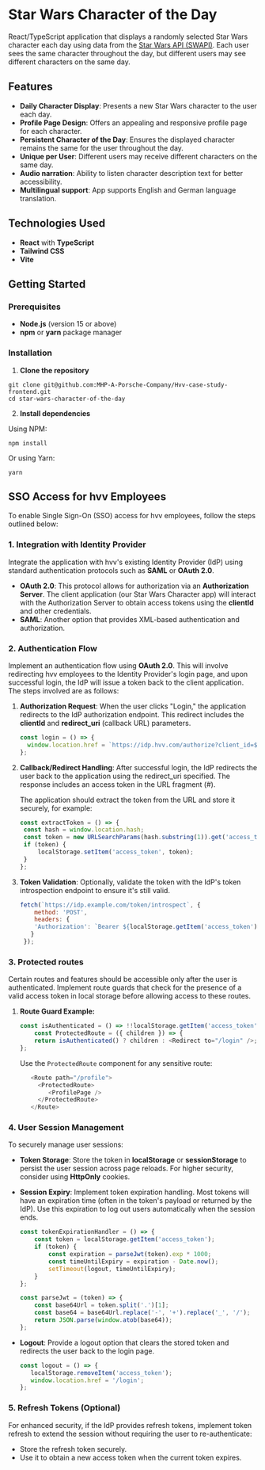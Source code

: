 # Star Wars Character of the Day

React/TypeScript application that displays a randomly selected Star Wars character each day using data from the [Star Wars API (SWAPI)](https://swapi.dev/). Each user sees the same character throughout the day, but different users may see different characters on the same day.

## Features

- **Daily Character Display**: Presents a new Star Wars character to the user each day.
- **Profile Page Design**: Offers an appealing and responsive profile page for each character.
- **Persistent Character of the Day**: Ensures the displayed character remains the same for the user throughout the day.
- **Unique per User**: Different users may receive different characters on the same day.
- **Audio narration**: Ability to listen character description text for better accessibility. 
- **Multilingual support**: App supports English and German language translation. 

## Technologies Used

- **React** with **TypeScript**
- **Tailwind CSS**
- **Vite**

## Getting Started

### Prerequisites

- **Node.js** (version 15 or above)
- **npm** or **yarn** package manager

### Installation

1. **Clone the repository**

```
git clone git@github.com:MHP-A-Porsche-Company/Hvv-case-study-frontend.git
cd star-wars-character-of-the-day
```

2. **Install dependencies**

Using NPM:
 ```
npm install
 ```
Or using Yarn:
 ```
yarn
 ```





## SSO Access for hvv Employees

To enable Single Sign-On (SSO) access for hvv employees, follow the steps outlined below:

### 1. Integration with Identity Provider

Integrate the application with hvv's existing Identity Provider (IdP) using standard authentication protocols such as **SAML** or **OAuth 2.0**.

- **OAuth 2.0**: This protocol allows for authorization via an **Authorization Server**. The client application (our Star Wars Character app) will interact with the Authorization Server to obtain access tokens using the **clientId** and other credentials.
- **SAML**: Another option that provides XML-based authentication and authorization.

### 2. Authentication Flow

Implement an authentication flow using **OAuth 2.0**. This will involve redirecting hvv employees to the Identity Provider's login page, and upon successful login, the IdP will issue a token back to the client application. The steps involved are as follows:

1. **Authorization Request**: When the user clicks "Login," the application redirects to the IdP authorization endpoint. This redirect includes the **clientId** and **redirect_uri** (callback URL) parameters.

   ```javascript
   const login = () => {
     window.location.href = `https://idp.hvv.com/authorize?client_id=${CLIENT_ID}&redirect_uri=${REDIRECT_URI}&response_type=token`;
   };

2. **Callback/Redirect Handling**: After successful login, the IdP redirects the user back to the application using the redirect_uri specified. The response includes an access token in the URL fragment (#).

   The application should extract the token from the URL and store it securely, for example:

   ```javascript
   const extractToken = () => {
    const hash = window.location.hash;
    const token = new URLSearchParams(hash.substring(1)).get('access_token');
    if (token) {
        localStorage.setItem('access_token', token);
    }
   };

3. **Token Validation**: Optionally, validate the token with the IdP's token introspection endpoint to ensure it's still valid.

   ```javascript
   fetch(`https://idp.example.com/token/introspect`, {
       method: 'POST',
       headers: {
       'Authorization': `Bearer ${localStorage.getItem('access_token')}`
      }
    });

### 3. Protected routes

Certain routes and features should be accessible only after the user is authenticated. Implement route guards that check for the presence of a valid access token in local storage before allowing access to these routes.

1. **Route Guard Example:**

    ```javascript
   const isAuthenticated = () => !!localStorage.getItem('access_token');
        const ProtectedRoute = ({ children }) => {
        return isAuthenticated() ? children : <Redirect to="/login" />;
    };
   ```

    Use the `ProtectedRoute` component for any sensitive route:
    ```javascript
       <Route path="/profile">
         <ProtectedRoute>
            <ProfilePage />
         </ProtectedRoute>
       </Route>
   ```

### 4. User Session Management

To securely manage user sessions:

- **Token Storage**: Store the token in **localStorage** or **sessionStorage** to persist the user session across page reloads. For higher security, consider using **HttpOnly** cookies.
- **Session Expiry**: Implement token expiration handling. Most tokens will have an expiration time (often in the token's payload or returned by the IdP). Use this expiration to log out users automatically when the session ends.

    ```javascript
    const tokenExpirationHandler = () => {
        const token = localStorage.getItem('access_token');
        if (token) {
            const expiration = parseJwt(token).exp * 1000;
            const timeUntilExpiry = expiration - Date.now();
            setTimeout(logout, timeUntilExpiry);
        }
    };

    const parseJwt = (token) => {
        const base64Url = token.split('.')[1];
        const base64 = base64Url.replace('-', '+').replace('_', '/');
        return JSON.parse(window.atob(base64));
    };
   ```
- **Logout**: Provide a logout option that clears the stored token and redirects the user back to the login page.
    ```javascript
    const logout = () => {
       localStorage.removeItem('access_token');
       window.location.href = '/login';
    };
   ```

### 5. Refresh Tokens (Optional)
For enhanced security, if the IdP provides refresh tokens, implement token refresh to extend the session without requiring the user to re-authenticate:

- Store the refresh token securely.
- Use it to obtain a new access token when the current token expires.